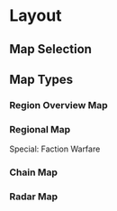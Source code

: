 # Layout

## Map Selection 



## Map Types

### Region Overview Map


### Regional Map
Special: Faction Warfare

### Chain Map

### Radar Map

<!--stackedit_data:
eyJoaXN0b3J5IjpbLTQyODI4MjAzNiwtNDUwMjM2MjgyLDkxOD
UzNDQ3NCwxNDU5NDgxMzI2LC0xMjU0ODIxNzI3XX0=
-->